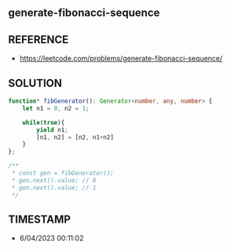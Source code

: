 ## generate-fibonacci-sequence

## REFERENCE

- https://leetcode.com/problems/generate-fibonacci-sequence/

## SOLUTION

``` typescript
function* fibGenerator(): Generator<number, any, number> {
    let n1 = 0, n2 = 1;

    while(true){
        yield n1;
        [n1, n2] = [n2, n1+n2]
    }
};

/**
 * const gen = fibGenerator();
 * gen.next().value; // 0
 * gen.next().value; // 1
 */
```


## TIMESTAMP

- 6/04/2023 00:11:02
